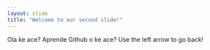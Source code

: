```yaml
---
layout: slide
title: "Welcome to our second slide!"
---
```

Ola ke ace? Aprende Github o ke ace?
Use the left arrow to go back!
